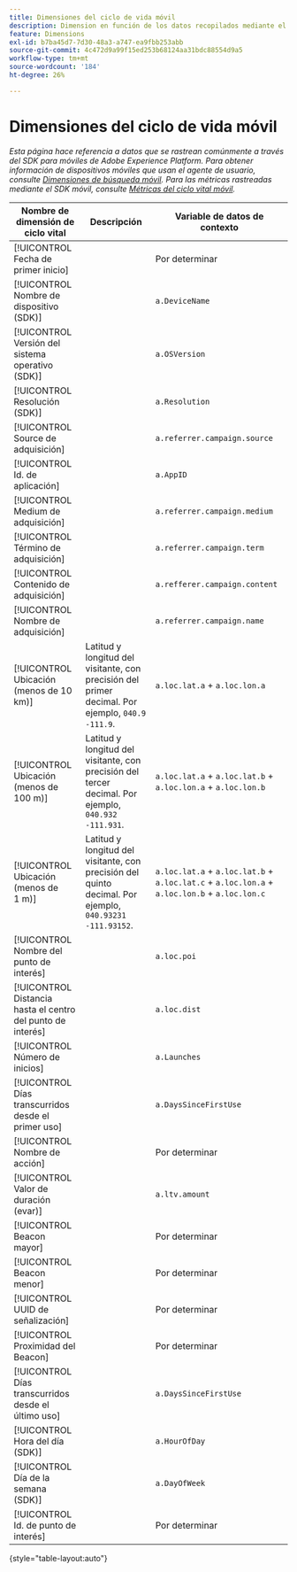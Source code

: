 ```yaml
---
title: Dimensiones del ciclo de vida móvil
description: Dimension en función de los datos recopilados mediante el SDK para móviles.
feature: Dimensions
exl-id: b7ba45d7-7d30-48a3-a747-ea9fbb253abb
source-git-commit: 4c472d9a99f15ed253b68124aa31bdc88554d9a5
workflow-type: tm+mt
source-wordcount: '184'
ht-degree: 26%

---
```


# Dimensiones del ciclo de vida móvil

*Esta página hace referencia a datos que se rastrean comúnmente a través del SDK para móviles de Adobe Experience Platform. Para obtener información de dispositivos móviles que usan el agente de usuario, consulte [Dimensiones de búsqueda móvil](mobile-dimensions.md). Para las métricas rastreadas mediante el SDK móvil, consulte [Métricas del ciclo vital móvil](../metrics/lifecycle-metrics.md).*

| Nombre de dimensión de ciclo vital | Descripción | Variable de datos de contexto |
| --- | --- | --- |
| [!UICONTROL Fecha de primer inicio] | | Por determinar |
| [!UICONTROL Nombre de dispositivo (SDK)] | | `a.DeviceName` |
| [!UICONTROL Versión del sistema operativo (SDK)] | | `a.OSVersion` |
| [!UICONTROL Resolución (SDK)] | | `a.Resolution` |
| [!UICONTROL Source de adquisición] | | `a.referrer.campaign.source` |
| [!UICONTROL Id. de aplicación] | | `a.AppID` |
| [!UICONTROL Medium de adquisición] | | `a.referrer.campaign.medium` |
| [!UICONTROL Término de adquisición] | | `a.referrer.campaign.term` |
| [!UICONTROL Contenido de adquisición] | | `a.refferer.campaign.content` |
| [!UICONTROL Nombre de adquisición] | | `a.referrer.campaign.name` |
| [!UICONTROL Ubicación (menos de 10 km)] | Latitud y longitud del visitante, con precisión del primer decimal. Por ejemplo, `040.9` `-111.9`. | `a.loc.lat.a` + `a.loc.lon.a` |
| [!UICONTROL Ubicación (menos de 100 m)] | Latitud y longitud del visitante, con precisión del tercer decimal. Por ejemplo, `040.932` `-111.931`. | `a.loc.lat.a` + `a.loc.lat.b` + `a.loc.lon.a` + `a.loc.lon.b` |
| [!UICONTROL Ubicación (menos de 1 m)] | Latitud y longitud del visitante, con precisión del quinto decimal. Por ejemplo, `040.93231` `-111.93152`. | `a.loc.lat.a` + `a.loc.lat.b` + `a.loc.lat.c` + `a.loc.lon.a` + `a.loc.lon.b` + `a.loc.lon.c` |
| [!UICONTROL Nombre del punto de interés] | | `a.loc.poi` |
| [!UICONTROL Distancia hasta el centro del punto de interés] | | `a.loc.dist` |
| [!UICONTROL Número de inicios] | | `a.Launches` |
| [!UICONTROL Días transcurridos desde el primer uso] | | `a.DaysSinceFirstUse` |
| [!UICONTROL Nombre de acción] | | Por determinar |
| [!UICONTROL Valor de duración (evar)] | | `a.ltv.amount` |
| [!UICONTROL Beacon mayor] | | Por determinar |
| [!UICONTROL Beacon menor] | | Por determinar |
| [!UICONTROL UUID de señalización] | | Por determinar |
| [!UICONTROL Proximidad del Beacon] | | Por determinar |
| [!UICONTROL Días transcurridos desde el último uso] | | `a.DaysSinceFirstUse` |
| [!UICONTROL Hora del día (SDK)] | | `a.HourOfDay` |
| [!UICONTROL Día de la semana (SDK)] | | `a.DayOfWeek` |
| [!UICONTROL Id. de punto de interés] | | Por determinar |

{style="table-layout:auto"}

<!-- Missing: Install Date -->
